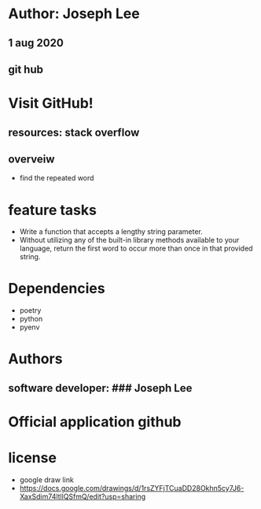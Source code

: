 # Author: Joseph Lee
## 1 aug 2020
## git hub
# Visit GitHub!
## resources: stack overflow
## overveiw
* find the repeated word 
# feature tasks
* Write a function that accepts a lengthy string parameter.
* Without utilizing any of the built-in library methods available to your language, return the first word to occur more than once in that provided string.
# Dependencies
* poetry
* python
* pyenv
# Authors
## software developer: ### Joseph Lee
# Official application github
# license


* google draw link
* https://docs.google.com/drawings/d/1rsZYFjTCuaDD28Okhn5cy7J6-XaxSdim74ltllQSfmQ/edit?usp=sharing